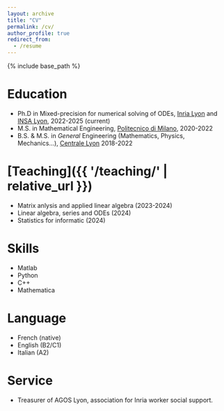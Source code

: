 ```yaml
---
layout: archive
title: "CV"
permalink: /cv/
author_profile: true
redirect_from:
  - /resume
---
```


{% include base_path %}

Education
======
* Ph.D in Mixed-precision for numerical solving of ODEs, [Inria Lyon](https://www.inria.fr/fr/centre-inria-de-lyon) and [INSA Lyon](https://www.insa-lyon.fr/), 2022-2025 (current)
* M.S. in Mathematical Engineering, [Politecnico di Milano](https://www.polimi.it/en/), 2020-2022
* B.S. & M.S. in *General* Engineering (Mathematics, Physics, Mechanics...), [Centrale Lyon](https://www.ec-lyon.fr/en) 2018-2022

[Teaching]({{ '/teaching/' | relative_url }})
======
* Matrix anlysis and applied linear algebra (2023-2024)
* Linear algebra, series and ODEs (2024)
* Statistics for informatic (2024)
  
Skills
======
* Matlab
* Python 
* C++
* Mathematica

Language
======
* French (native)
* English (B2/C1)
* Italian (A2)

Service
======
* Treasurer of AGOS Lyon, association for Inria worker social support.

